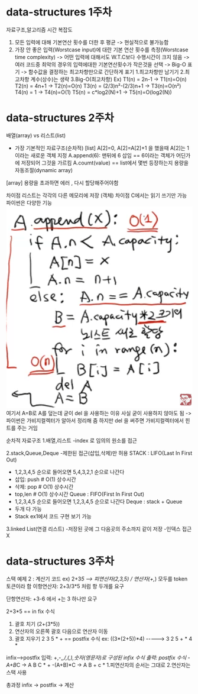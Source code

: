 ﻿# data-structures 1주차
자료구조,알고리즘 시간 복잡도
1. 모든 입력에 대해 기본연산 횟수를 더한 후 평균
    -> 현실적으로 불가능함
2. 가장 안 좋은 입력(Worstcase input)에 대란 기본 연산 횟수를 측정(Worstcase time complexity)
    -> 어떤 입력에 대해서도 W.T.C보다 수행시간이 크지 않음
    -> 여러 코드중 최악의 경우의 입력에대한 기본연산횟수가 작은것을 선택
    -> Big-O 표기
    -> 함수값을 결정하는 최고차항만으로 간단하게 표기
         1.최고차항만 남기기
         2.최고차항 계수(상수)는 생략
         3.Big-O(최고차항)
         Ex)
         T1(n) = 2n-1 -> T1(n)=O(n)
         T2(n) = 4n+1 -> T2(n)=O(n)
         T3(n) = (2/3)n²-(2/3)n+1 -> T3(n)=O(n²)
         T4(n) = 1 -> T4(n)=O(1)
         T5(n) = c*log2(N)+1 -> T5(n)=O(log2(N))

# data-structures 2주차
배열(array) vs 리스트(list)
- 가장 기본적인 자료구조(순차적)
[list]
A[2]=0, A[2]=A[2]+1 을 했을때 A[2]는 1이라는 새로운 객체 지정
A.append(6): 맨뒤에 6 삽임 == 6이라는 객체가 어딘가에 저장되어 그것을 가르킴
A.coumt(value) == list에서 몇번 등장하는지
용량을 자동조절(dynamic array)

[array]
용량을 초과하면 에러 , 다시 할당해주어야함

차이점 리스트는 각각의 다른 메모리에 저장 (객체)
차이점 C에서는 읽기 쓰기만 가능 파이썬은 다양한 기능
![img.png](img.png)
여기서 A=B로 A를 덮는데 굳이 del 을 사용하는 이유
사실 굳이 사용하지 않아도 됨 -> 파이썬은 가비지컬렉터가 알아서 정리해 줌 
하지만 del 을 써주면 가비지컬렉터에서 힌트를 주는 거임

순차적 자료구조
1.배열,리스트
-index 로 임의의 원소를 접근

2.stack,Queue,Deque
-제한된 접근(삽입,삭제)만 허용 
STACK : LIFO(Last In First Out)
- 1,2,3,4,5 순으로 들어오면 5,4,3,2,1 순으로 나간다
- 삽입: push # O(1) 상수시간
- 삭제: pop # O(1) 상수시간
- top,len # O(1) 상수시간
Queue : FIFO(First In First Out) 
- 1,2,3,4,5 순으로 들어오면 1,2,3,4,5 순으로 나간다
Deque : stack + Queue
- 두개 다 가능 
- Stack ex1에서 코드 구현 보기 가능

3.linked List(연결 리스트)
-저장된 곳에 그 다음곳의 주소까지 같이 저장
-인덱스 접근 X

 # data-structures 3주차
스택 예제 2 : 계산기 코드
ex) 2+3*5 --> 피연산자(2,3,5) / 연산자(+,*) 모두를 token 토큰이라 함 
이항연산자: 2+3/3*5 처럼 항 두개를 요구

단항연산자: +3-6 에서 +는 3 하나만 요구 

2+3*5 == in fix 수식
1. 괄호 치기 (2+(3*5))
2. 연산자의 오른쪽 괄호 다음으로 연산자 이동
3. 괄호 지우기
2 3 5 * + == postfix 수식
ex: ((3*(2+5))*4) -----> 3 2 5 + * 4 *

infix-->postfix
입력: +,-,*,/,(,),숫자(영문자)로 구성된 infix 수식
출력: postfix 수식 
-A+B*C -> A B C * +
-(A+B)*C -> A B + c *
1.피연산자의 순서는 그대로
2.연산자는 스택 사용

총과정 infix -> postfix -> 계산